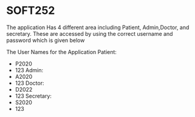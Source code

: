 # SOFT252

The application Has 4 different area including Patient, Admin,Doctor, and secretary. These are accessed by using the correct 
username and password which is given below

The User Names for the Application
Patient: 
* P2020 
* 123
 Admin: 
* A2020   
* 123
Doctor:
* D2022 
* 123
Secretary: 
* S2020 
* 123


